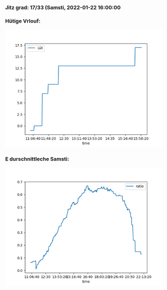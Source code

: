 ### Jitz grad: 17/33 (Samsti, 2022-01-22 16:00:00

### Hütige Vrlouf:
![Graph](Today.png)

### E durschnittleche Samsti:
![Graph](Samsti.png)
